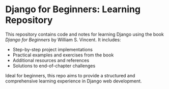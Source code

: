 # Django for Beginners: Learning Repository

This repository contains code and notes for learning Django using the book *Django for Beginners* by William S. Vincent. It includes:

- Step-by-step project implementations
- Practical examples and exercises from the book
- Additional resources and references
- Solutions to end-of-chapter challenges

Ideal for beginners, this repo aims to provide a structured and comprehensive learning experience in Django web development.
